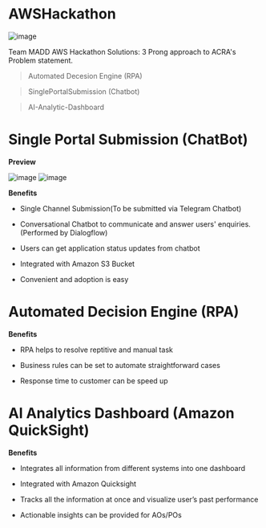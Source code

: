 # AWSHackathon
![image](https://user-images.githubusercontent.com/68961012/88884705-c06d2980-d269-11ea-9623-250678ee2120.png)

Team MADD AWS Hackathon Solutions:
3 Prong approach to ACRA's Problem statement. 

> Automated Decesion Engine (RPA) 

> SinglePortalSubmission (Chatbot)

> AI-Analytic-Dashboard 

# Single Portal Submission (ChatBot)

**Preview** 

![image](https://user-images.githubusercontent.com/68961012/88885384-024a9f80-d26b-11ea-9375-9ac527b5c120.png)
![image](https://user-images.githubusercontent.com/68961012/88885398-08d91700-d26b-11ea-9e9e-5213310392f5.png)

**Benefits**
 
 - Single Channel Submission(To be submitted via Telegram Chatbot) 
 
 - Conversational Chatbot to communicate and answer users' enquiries. (Performed by Dialogflow)
 
 - Users can get application status updates from chatbot 
 
 - Integrated with Amazon S3 Bucket
 
 - Convenient and adoption is easy 
 
# Automated Decision Engine (RPA)

**Benefits** 

- RPA helps to resolve reptitive and manual task

- Business rules can be set to automate straightforward cases

- Response time to customer can be speed up 

# AI Analytics Dashboard (Amazon QuickSight)

**Benefits** 

- Integrates all information from different systems into one dashboard

- Integrated with Amazon Quicksight

- Tracks all the information at once and visualize user’s past performance

- Actionable insights can be provided for AOs/POs
